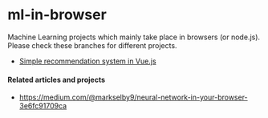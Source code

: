 # ml-in-browser
Machine Learning projects which mainly take place in browsers (or node.js). Please check these branches for different projects.

+ [Simple recommendation system in Vue.js](https://github.com/markselby9/ml-in-browser/tree/feature/Recommendation_system_in_browser_demo)

#### Related articles and projects

+ https://medium.com/@markselby9/neural-network-in-your-browser-3e6fc91709ca
